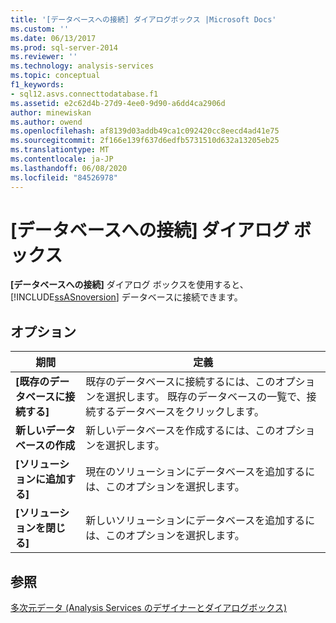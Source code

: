 ```yaml
---
title: '[データベースへの接続] ダイアログボックス |Microsoft Docs'
ms.custom: ''
ms.date: 06/13/2017
ms.prod: sql-server-2014
ms.reviewer: ''
ms.technology: analysis-services
ms.topic: conceptual
f1_keywords:
- sql12.asvs.connecttodatabase.f1
ms.assetid: e2c62d4b-27d9-4ee0-9d90-a6dd4ca2906d
author: minewiskan
ms.author: owend
ms.openlocfilehash: af8139d03addb49ca1c092420cc8eecd4ad41e75
ms.sourcegitcommit: 2f166e139f637d6edfb5731510d632a13205eb25
ms.translationtype: MT
ms.contentlocale: ja-JP
ms.lasthandoff: 06/08/2020
ms.locfileid: "84526978"
---
```

# <a name="connect-to-database-dialog-box"></a>[データベースへの接続] ダイアログ ボックス
  **[データベースへの接続]** ダイアログ ボックスを使用すると、 [!INCLUDE[ssASnoversion](../includes/ssasnoversion-md.md)] データベースに接続できます。  
  
## <a name="options"></a>オプション  
  
|期間|定義|  
|----------|----------------|  
|**[既存のデータベースに接続する]**|既存のデータベースに接続するには、このオプションを選択します。 既存のデータベースの一覧で、接続するデータベースをクリックします。|  
|**新しいデータベースの作成**|新しいデータベースを作成するには、このオプションを選択します。|  
|**[ソリューションに追加する]**|現在のソリューションにデータベースを追加するには、このオプションを選択します。|  
|**[ソリューションを閉じる]**|新しいソリューションにデータベースを追加するには、このオプションを選択します。|  
  
## <a name="see-also"></a>参照  
 [多次元データ &#40;Analysis Services のデザイナーとダイアログボックス&#41;](analysis-services-designers-and-dialog-boxes-multidimensional-data.md)  
  
  
